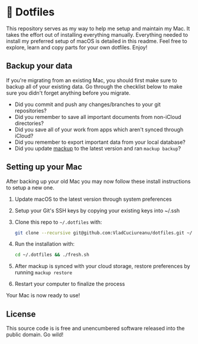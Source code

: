# 🌌 Dotfiles

This repository serves as my way to help me setup and maintain my Mac. It takes the effort out of installing everything manually. Everything needed to install my preferred setup of macOS is detailed in this readme. Feel free to explore, learn and copy parts for your own dotfiles. Enjoy!

## Backup your data

If you're migrating from an existing Mac, you should first make sure to backup all of your existing data. Go through the checklist below to make sure you didn't forget anything before you migrate.

- Did you commit and push any changes/branches to your git repositories?
- Did you remember to save all important documents from non-iCloud directories?
- Did you save all of your work from apps which aren't synced through iCloud?
- Did you remember to export important data from your local database?
- Did you update [mackup](https://github.com/lra/mackup) to the latest version and ran `mackup backup`?

## Setting up your Mac

After backing up your old Mac you may now follow these install instructions to setup a new one.

1. Update macOS to the latest version through system preferences

2. Setup your Git's SSH keys by copying your existing keys into ~/.ssh

3. Clone this repo to `~/.dotfiles` with:

    ```zsh
    git clone --recursive git@github.com:VladCuciureanu/dotfiles.git ~/.dotfiles
    ```

4. Run the installation with:

    ```zsh
    cd ~/.dotfiles && ./fresh.sh
    ```

5. After mackup is synced with your cloud storage, restore preferences by running `mackup restore`

6. Restart your computer to finalize the process

Your Mac is now ready to use!

## License

This source code is is free and unencumbered software released into the public domain. Go wild!
